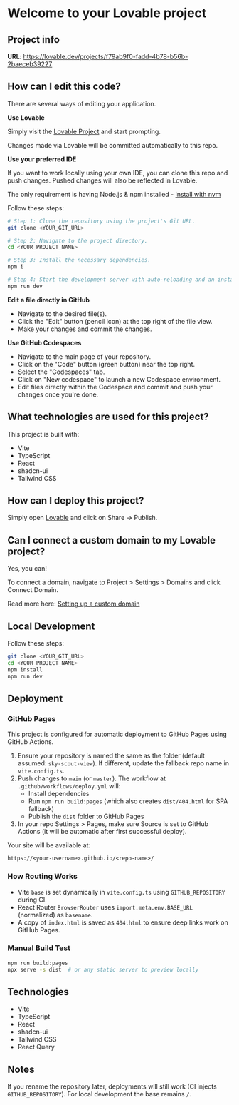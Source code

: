 # Welcome to your Lovable project

## Project info

**URL**: https://lovable.dev/projects/f79ab9f0-fadd-4b78-b56b-2baeceb39227

## How can I edit this code?

There are several ways of editing your application.

**Use Lovable**

Simply visit the [Lovable Project](https://lovable.dev/projects/f79ab9f0-fadd-4b78-b56b-2baeceb39227) and start prompting.

Changes made via Lovable will be committed automatically to this repo.

**Use your preferred IDE**

If you want to work locally using your own IDE, you can clone this repo and push changes. Pushed changes will also be reflected in Lovable.

The only requirement is having Node.js & npm installed - [install with nvm](https://github.com/nvm-sh/nvm#installing-and-updating)

Follow these steps:

```sh
# Step 1: Clone the repository using the project's Git URL.
git clone <YOUR_GIT_URL>

# Step 2: Navigate to the project directory.
cd <YOUR_PROJECT_NAME>

# Step 3: Install the necessary dependencies.
npm i

# Step 4: Start the development server with auto-reloading and an instant preview.
npm run dev
```

**Edit a file directly in GitHub**

- Navigate to the desired file(s).
- Click the "Edit" button (pencil icon) at the top right of the file view.
- Make your changes and commit the changes.

**Use GitHub Codespaces**

- Navigate to the main page of your repository.
- Click on the "Code" button (green button) near the top right.
- Select the "Codespaces" tab.
- Click on "New codespace" to launch a new Codespace environment.
- Edit files directly within the Codespace and commit and push your changes once you're done.

## What technologies are used for this project?

This project is built with:

- Vite
- TypeScript
- React
- shadcn-ui
- Tailwind CSS

## How can I deploy this project?

Simply open [Lovable](https://lovable.dev/projects/f79ab9f0-fadd-4b78-b56b-2baeceb39227) and click on Share -> Publish.

## Can I connect a custom domain to my Lovable project?

Yes, you can!

To connect a domain, navigate to Project > Settings > Domains and click Connect Domain.

Read more here: [Setting up a custom domain](https://docs.lovable.dev/features/custom-domain#custom-domain)

## Local Development

Follow these steps:

```sh
git clone <YOUR_GIT_URL>
cd <YOUR_PROJECT_NAME>
npm install
npm run dev
```

## Deployment

### GitHub Pages

This project is configured for automatic deployment to GitHub Pages using GitHub Actions.

1. Ensure your repository is named the same as the folder (default assumed: `sky-scout-view`). If different, update the fallback repo name in `vite.config.ts`.
2. Push changes to `main` (or `master`). The workflow at `.github/workflows/deploy.yml` will:
   - Install dependencies
   - Run `npm run build:pages` (which also creates `dist/404.html` for SPA fallback)
   - Publish the `dist` folder to GitHub Pages
3. In your repo Settings > Pages, make sure Source is set to GitHub Actions (it will be automatic after first successful deploy).

Your site will be available at:

```
https://<your-username>.github.io/<repo-name>/
```

### How Routing Works

- Vite `base` is set dynamically in `vite.config.ts` using `GITHUB_REPOSITORY` during CI.
- React Router `BrowserRouter` uses `import.meta.env.BASE_URL` (normalized) as `basename`.
- A copy of `index.html` is saved as `404.html` to ensure deep links work on GitHub Pages.

### Manual Build Test

```sh
npm run build:pages
npx serve -s dist  # or any static server to preview locally
```

## Technologies

- Vite
- TypeScript
- React
- shadcn-ui
- Tailwind CSS
- React Query

## Notes

If you rename the repository later, deployments will still work (CI injects `GITHUB_REPOSITORY`). For local development the base remains `/`.
